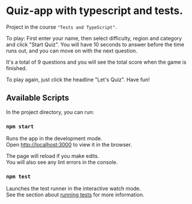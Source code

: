 # Quiz-app with typescript and tests.

Project in the course `"Tests and TypeScript"`.

To play: First enter your name, then select difficulty, region and category and click "Start Quiz".
You will have 10 seconds to answer before the time runs out, and you can move on with the next question.

It's a total of 9 questions and you will see the total score when the game is finished.

To play again, just click the headline "Let's Quiz". Have fun!

## Available Scripts

In the project directory, you can run:

### `npm start`

Runs the app in the development mode.\
Open [http://localhost:3000](http://localhost:3000) to view it in the browser.

The page will reload if you make edits.\
You will also see any lint errors in the console.

### `npm test`

Launches the test runner in the interactive watch mode.\
See the section about [running tests](https://facebook.github.io/create-react-app/docs/running-tests) for more information.
